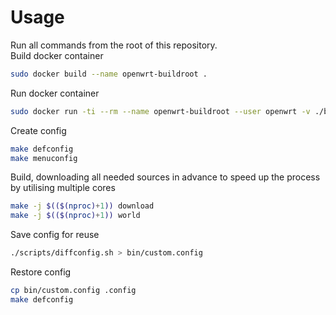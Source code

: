 # Usage

Run all commands from the root of this repository.  
Build docker container
```bash
sudo docker build --name openwrt-buildroot .
```

Run docker container
```bash
sudo docker run -ti --rm --name openwrt-buildroot --user openwrt -v ./bin:/home/openwrt/build/bin/ openwrt-buildroot bash
```

Create config

```bash
make defconfig
make menuconfig
```

Build, downloading all needed sources in advance to speed up the process by utilising multiple cores
```bash
make -j $(($(nproc)+1)) download
make -j $(($(nproc)+1)) world
```

Save config for reuse
```bash
./scripts/diffconfig.sh > bin/custom.config
```

Restore config
```bash
cp bin/custom.config .config
make defconfig
```

